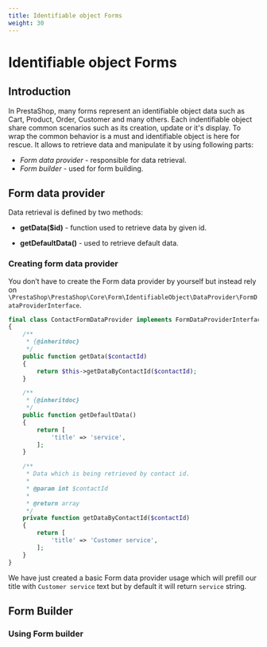 ```yaml
---
title: Identifiable object Forms
weight: 30
---
```


# Identifiable object Forms

## Introduction

In PrestaShop, many forms represent an identifiable object data such as Cart, Product, Order, Customer and many others.
Each indentifiable object share common scenarios such as its creation, update or it's display. To wrap the common behavior is a must and
identifiable object is here for rescue. It allows to retrieve data and manipulate it by using following parts:

* _Form data provider_ - responsible for data retrieval.
* _Form builder_ - used for form building.

## Form data provider
Data retrieval is defined by two methods:

* **getData($id)** - function used to retrieve data by given id.

* **getDefaultData()** - used to retrieve default data.

### Creating form data provider

You don’t have to create the Form data provider by yourself but instead rely on `\PrestaShop\PrestaShop\Core\Form\IdentifiableObject\DataProvider\FormDataProviderInterface`.

```php
final class ContactFormDataProvider implements FormDataProviderInterface
{
    /**
     * {@inheritdoc}
     */
    public function getData($contactId)
    {
        return $this->getDataByContactId($contactId);
    }

    /**
     * {@inheritdoc}
     */
    public function getDefaultData()
    {
        return [
            'title' => 'service',
        ];
    }

    /**
     * Data which is being retrieved by contact id.
     *
     * @param int $contactId
     *
     * @return array
     */
    private function getDataByContactId($contactId)
    {
        return [
            'title' => 'Customer service',
        ];
    }
}
```

We have just created a basic Form data provider usage which will prefill our title with `Customer service` text but by default it will return `service` string.

## Form Builder

### Using Form builder